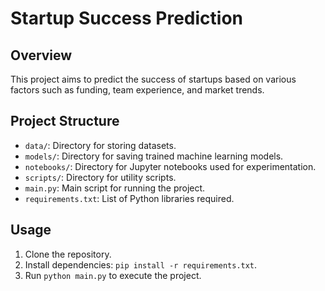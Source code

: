 # Startup Success Prediction

## Overview

This project aims to predict the success of startups based on various factors such as funding, team experience, and market trends.

## Project Structure

- `data/`: Directory for storing datasets.
- `models/`: Directory for saving trained machine learning models.
- `notebooks/`: Directory for Jupyter notebooks used for experimentation.
- `scripts/`: Directory for utility scripts.
- `main.py`: Main script for running the project.
- `requirements.txt`: List of Python libraries required.

## Usage

1. Clone the repository.
2. Install dependencies: `pip install -r requirements.txt`.
3. Run `python main.py` to execute the project.

